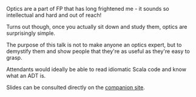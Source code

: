 Optics are a part of FP that has long frightened me - it sounds so intellectual and hard and out of reach!

Turns out though, once you actually sit down and study them, optics are surprisingly simple.

The purpose of this talk is not to make anyone an optics expert, but to demystify them and show people that they're as useful as they're easy to grasp.

Attendants would ideally be able to read idiomatic Scala code and know what an ADT is.

Slides can be consulted directly on the [companion site](https://nrinaudo.github.io/optics-from-the-ground-up/).

